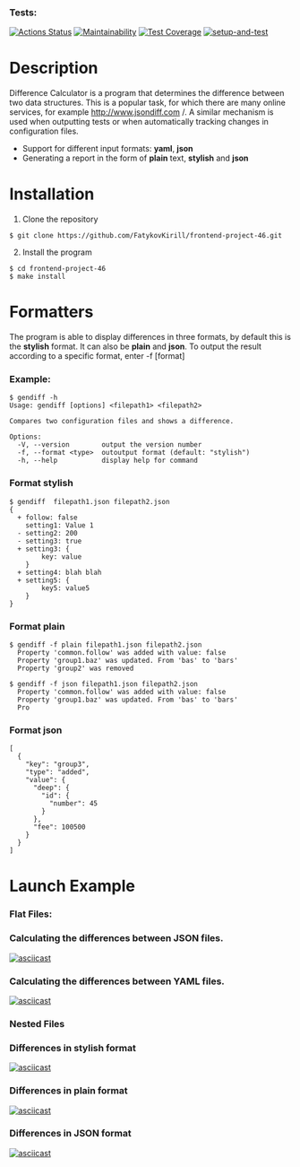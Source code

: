 ### Tests:
[![Actions Status](https://github.com/FatykovKirill/frontend-project-46/workflows/hexlet-check/badge.svg)](https://github.com/FatykovKirill/frontend-project-46/actions)
[![Maintainability](https://api.codeclimate.com/v1/badges/891bd4b94f7f9e9cb418/maintainability)](https://codeclimate.com/github/FatykovKirill/frontend-project-46/maintainability)
[![Test Coverage](https://api.codeclimate.com/v1/badges/891bd4b94f7f9e9cb418/test_coverage)](https://codeclimate.com/github/FatykovKirill/frontend-project-46/test_coverage)
[![setup-and-test](https://github.com/FatykovKirill/frontend-project-46/actions/workflows/setup-and-test.yml/badge.svg)](https://github.com/FatykovKirill/frontend-project-46/actions/workflows/setup-and-test.yml/badge.svg)
# Description
Difference Calculator is a program that determines the difference between two data structures. This is a popular task, for which there are many online services, for example http://www.jsondiff.com /. A similar mechanism is used when outputting tests or when automatically tracking changes in configuration files.
* Support for different input formats: __yaml__, __json__
* Generating a report in the form of __plain__ text, __stylish__ and __json__
# Installation
1. Clone the repository
```
$ git clone https://github.com/FatykovKirill/frontend-project-46.git
```
2. Install the program
```
$ cd frontend-project-46
$ make install
```
# Formatters
The program is able to display differences in three formats, by default this is the __stylish__ format. It can also be __plain__ and __json__. To output the result according to a specific format, enter -f [format]
### Example:
```
$ gendiff -h
Usage: gendiff [options] <filepath1> <filepath2>

Compares two configuration files and shows a difference.

Options:
  -V, --version        output the version number
  -f, --format <type>  outoutput format (default: "stylish")
  -h, --help           display help for command
```
### Format stylish
```
$ gendiff  filepath1.json filepath2.json
{
  + follow: false
    setting1: Value 1
  - setting2: 200
  - setting3: true
  + setting3: {
        key: value
    }
  + setting4: blah blah
  + setting5: {
        key5: value5
    }
}
```
### Format plain
```
$ gendiff -f plain filepath1.json filepath2.json
  Property 'common.follow' was added with value: false
  Property 'group1.baz' was updated. From 'bas' to 'bars'
  Property 'group2' was removed
```
```
$ gendiff -f json filepath1.json filepath2.json
  Property 'common.follow' was added with value: false
  Property 'group1.baz' was updated. From 'bas' to 'bars'
  Pro
```
### Format json
```
[
  {
    "key": "group3",
    "type": "added",
    "value": {
      "deep": {
        "id": {
          "number": 45
        }
      },
      "fee": 100500
    }
  }
]
```

# Launch Example
### Flat Files:
### Сalculating the differences between JSON files. 
[![asciicast](https://asciinema.org/a/6okHFs9W3TMSiaKMuVkqqna4K.svg)](https://asciinema.org/a/6okHFs9W3TMSiaKMuVkqqna4K)
### Сalculating the differences between YAML files.
[![asciicast](https://asciinema.org/a/6K3liCZ55UFW7FjmI9df72wna.svg)](https://asciinema.org/a/6K3liCZ55UFW7FjmI9df72wna)
### Nested Files 
### Differences in stylish format
[![asciicast](https://asciinema.org/a/EKuLpIxDTWbBLQTu6KqVbQvTy.svg)](https://asciinema.org/a/EKuLpIxDTWbBLQTu6KqVbQvTy)
### Differences in plain format
[![asciicast](https://asciinema.org/a/OGdK6d7whcfJNmlRNv7jptiWK.svg)](https://asciinema.org/a/OGdK6d7whcfJNmlRNv7jptiWK)
### Differences in JSON format
[![asciicast](https://asciinema.org/a/JFUD8Mt7LkS1mOVlpo0yNn9cb.svg)](https://asciinema.org/a/JFUD8Mt7LkS1mOVlpo0yNn9cb)